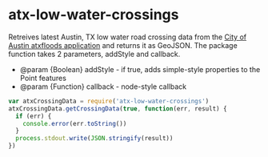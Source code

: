 # atx-low-water-crossings
Retreives latest Austin, TX low water road crossing data from the [City of Austin atxfloods application](http://www.atxfloods.com) and returns it as GeoJSON. The package function takes 2 parameters, addStyle and callback.
 * @param {Boolean} addStyle - if true, adds simple-style properties to the Point features
 * @param {Function} callback - node-style callback

```javascript
var atxCrossingData = require('atx-low-water-crossings')
atxCrossingData.getCrossingData(true, function(err, result) {
  if (err) {
    console.error(err.toString())
  }
  process.stdout.write(JSON.stringify(result))
})
```
